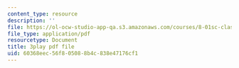 ```yaml
---
content_type: resource
description: ''
file: https://ol-ocw-studio-app-qa.s3.amazonaws.com/courses/8-01sc-classical-mechanics-fall-2016/60368eec56f805088b4c838e47176cf1_WxkwkGEVu-E.pdf
file_type: application/pdf
resourcetype: Document
title: 3play pdf file
uid: 60368eec-56f8-0508-8b4c-838e47176cf1
---
```

